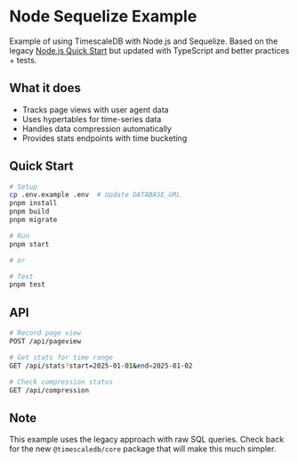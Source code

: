 # Node Sequelize Example

Example of using TimescaleDB with Node.js and Sequelize. Based on the legacy [Node.js Quick Start](https://docs.timescale.com/quick-start/latest/node/) but updated with TypeScript and better practices + tests.

## What it does

- Tracks page views with user agent data
- Uses hypertables for time-series data
- Handles data compression automatically
- Provides stats endpoints with time bucketing

## Quick Start

```bash
# Setup
cp .env.example .env  # Update DATABASE_URL
pnpm install
pnpm build
pnpm migrate

# Run
pnpm start

# or

# Test
pnpm test
```

## API

```bash
# Record page view
POST /api/pageview

# Get stats for time range
GET /api/stats?start=2025-01-01&end=2025-01-02

# Check compression status
GET /api/compression
```

## Note

This example uses the legacy approach with raw SQL queries. Check back for the new `@timescaledb/core` package that will make this much simpler.
